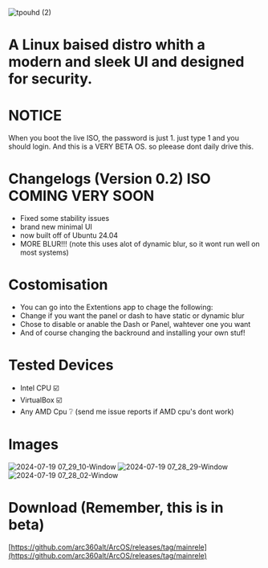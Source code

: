 ![tpouhd (2)](https://github.com/user-attachments/assets/2f0a3a7a-6bfe-41a9-8cd1-2936f5b83365)

# A Linux baised distro whith a modern and sleek UI and designed for security.

# NOTICE
When you boot the live ISO, the password is just 1. just type 1 and you should login.
And this is a VERY BETA OS. so pleease dont daily drive this.

# Changelogs (Version 0.2) ISO COMING VERY SOON
- Fixed some stability issues
- brand new minimal UI
- now built off of Ubuntu 24.04
- MORE BLUR!!!
(note this uses alot of dynamic blur, so it wont run well on most systems)

# Costomisation
- You can go into the Extentions app to chage the following:
- Change if you want the panel or dash to have static or dynamic blur
- Chose to disable or anable the Dash or Panel, wahtever one you want
- And of course changing the backround and installing your own stuf!

# Tested Devices
- Intel CPU ☑️
- VirtualBox ☑️
- Any AMD Cpu ❔ (send me issue reports if AMD cpu's dont work)

# Images
![2024-07-19 07_29_10-Window](https://github.com/user-attachments/assets/72ccdf12-e35c-4895-b558-989b5d5b6bca)
![2024-07-19 07_28_29-Window](https://github.com/user-attachments/assets/f6b79c74-07e4-48af-a811-3b7f4404c02d)
![2024-07-19 07_28_02-Window](https://github.com/user-attachments/assets/9a05220b-7c46-478d-bdb5-0b8cb09e7a6d)

# Download (Remember, this is in beta)
[https://github.com/arc360alt/ArcOS/releases/tag/mainrele](https://github.com/arc360alt/ArcOS/releases/tag/mainrele)
